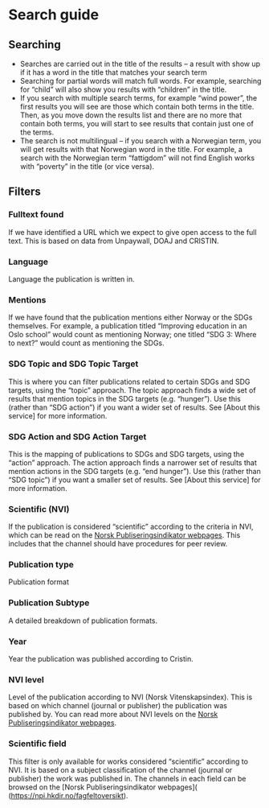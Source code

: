 # Search guide

## Searching
* Searches are carried out in the title of the results – a result with show up if it has a word in the title that matches your search term
* Searching for partial words will match full words. For example, searching for “child” will also show you results with “children” in the title. 
* If you search with multiple search terms, for example “wind power”, the first results you will see are those which contain both terms in the title. Then, as you move down the results list and there are no more that contain both terms, you will start to see results that contain just one of the terms. 
* The search is not multilingual – if you search with a Norwegian term, you will get results with that Norwegian word in the title. For example, a search with the Norwegian term “fattigdom” will not find English works with “poverty” in the title (or vice versa).  
## Filters
### Fulltext found
If we have identified a URL which we expect to give open access to the full text. This is based on data from Unpaywall, DOAJ and CRISTIN.
### Language
Language the publication is written in.
### Mentions
If we have found that the publication mentions either Norway or the SDGs themselves. For example, a publication titled “Improving education in an Oslo school” would count as mentioning Norway; one titled “SDG 3: Where to next?” would count as mentioning the SDGs.
### SDG Topic and SDG Topic Target
This is where you can filter publications related to certain SDGs and SDG targets, using the “topic” approach. The topic approach finds a wide set of results that mention topics in the SDG targets (e.g. “hunger”). Use this (rather than “SDG action”) if you want a wider set of results. See [About this service] for more information.
### SDG Action and SDG Action Target 
This is the mapping of publications to SDGs and SDG targets, using the “action” approach. The action approach finds a narrower set of results that mention actions in the SDG targets (e.g. “end hunger”). Use this (rather than “SDG topic”) if you want a smaller set of results. See [About this service] for more information.
### Scientific (NVI) 
If the publication is considered “scientific” according to the criteria in NVI, which can be read on the [Norsk Publiseringsindikator webpages](https://npi.hkdir.no/informasjon#definisjoner). This includes that the channel should have procedures for peer review.
### Publication type
Publication format
### Publication Subtype
A detailed breakdown of publication formats.
### Year
Year the publication was published according to Cristin. 
### NVI level
Level of the publication according to NVI (Norsk Vitenskapsindex). This is based on which channel (journal or publisher) the publication was published by. You can read more about NVI levels on the [Norsk Publiseringsindikator webpages](https://npi.hkdir.no/informasjon#nivaainndeling).
### Scientific field
This filter is only available for works considered “scientific” according to NVI. It is based on a subject classification of the channel (journal or publisher) the work was published in. The channels in each field can be browsed on the [Norsk Publiseringsindikator webpages]( (https://npi.hkdir.no/fagfeltoversikt).
